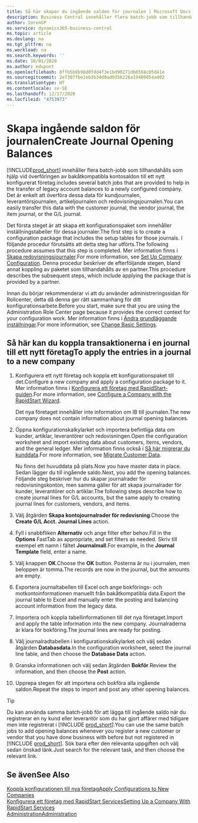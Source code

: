 ```yaml
---
title: Så här skapar du ingående saldon för journalen | Microsoft Docs
description: Business Central innehåller flera batch-jobb som tillhandahålls som hjälp vid överföringen av bakåtkompatibla kontosaldon till ett nykonfigurerat företag. Du kan enkelt överföra data med bokföring i journaler.
author: SorenGP
ms.service: dynamics365-business-central
ms.topic: article
ms.devlang: na
ms.tgt_pltfrm: na
ms.workload: na
ms.search.keywords: ''
ms.date: 10/01/2020
ms.author: edupont
ms.openlocfilehash: 8ffb5b8b90d0fdd4f3e1bd90271db8568c05d41e
ms.sourcegitcommit: 2e7307fbe1eb3b34d0ad9356226a19409054a402
ms.translationtype: HT
ms.contentlocale: sv-SE
ms.lasthandoff: 12/17/2020
ms.locfileid: "4753973"
---
```

# <a name="create-journal-opening-balances"></a><span data-ttu-id="e39aa-104">Skapa ingående saldon för journalen</span><span class="sxs-lookup"><span data-stu-id="e39aa-104">Create Journal Opening Balances</span></span>

[!INCLUDE[prod_short](includes/prod_short.md)] <span data-ttu-id="e39aa-105">innehåller flera batch-jobb som tillhandahålls som hjälp vid överföringen av bakåtkompatibla kontosaldon till ett nytt konfigurerat företag.</span><span class="sxs-lookup"><span data-stu-id="e39aa-105">includes several batch jobs that are provided to help in the transfer of legacy account balances to a newly configured company.</span></span> <span data-ttu-id="e39aa-106">Det är enkelt att överföra dessa data för kundjournalen, leverantörsjournalen, artikeljournalen och redovisningsjournalen.</span><span class="sxs-lookup"><span data-stu-id="e39aa-106">You can easily transfer this data with the customer journal, the vendor journal, the item journal, or the G/L journal.</span></span>

<span data-ttu-id="e39aa-107">Det första steget är att skapa ett konfigurationspaket som innehåller inställningstabeller för dessa journaler.</span><span class="sxs-lookup"><span data-stu-id="e39aa-107">The first step is to create a configuration package that includes the setup tables for those journals.</span></span> <span data-ttu-id="e39aa-108">I följande procedur förutsätts att detta steg har utförts.</span><span class="sxs-lookup"><span data-stu-id="e39aa-108">The following procedure assumes that this step is completed.</span></span> <span data-ttu-id="e39aa-109">Mer information finns i [Skapa redovisningsjournaler](admin-set-up-company-configuration.md).</span><span class="sxs-lookup"><span data-stu-id="e39aa-109">For more information, see [Set Up Company Configuration](admin-set-up-company-configuration.md).</span></span> <span data-ttu-id="e39aa-110">Denna procedur beskriver de efterföljande stegen, bland annat koppling av paketet som tillhandahålls av en partner.</span><span class="sxs-lookup"><span data-stu-id="e39aa-110">This procedure describes the subsequent steps, which include applying the package that is provided by a partner.</span></span>  

<span data-ttu-id="e39aa-111">Innan du börjar rekommenderar vi att du använder administreringssidan för Rollcenter, detta då denna ger rätt sammanhang för ditt konfigurationsarbete.</span><span class="sxs-lookup"><span data-stu-id="e39aa-111">Before you start, make sure that you are using the Administration Role Center page because it provides the correct context for your configuration work.</span></span> <span data-ttu-id="e39aa-112">Mer information finns i [Ändra grundläggande inställningar](ui-change-basic-settings.md).</span><span class="sxs-lookup"><span data-stu-id="e39aa-112">For more information, see [Change Basic Settings](ui-change-basic-settings.md).</span></span>

## <a name="to-apply-the-entries-in-a-journal-to-a-new-company"></a><span data-ttu-id="e39aa-113">Så här kan du koppla transaktionerna i en journal till ett nytt företag</span><span class="sxs-lookup"><span data-stu-id="e39aa-113">To apply the entries in a journal to a new company</span></span>

1. <span data-ttu-id="e39aa-114">Konfigurera ett nytt företag och koppla ett konfigurationspaket till det.</span><span class="sxs-lookup"><span data-stu-id="e39aa-114">Configure a new company and apply a configuration package to it.</span></span> <span data-ttu-id="e39aa-115">Mer information finns i [Konfigurera ett företag med RapidStart-guiden](admin-how-to-configure-a-company-with-the-rapidstart-wizard.md).</span><span class="sxs-lookup"><span data-stu-id="e39aa-115">For more information, see [Configure a Company with the RapidStart Wizard](admin-how-to-configure-a-company-with-the-rapidstart-wizard.md).</span></span>  

    <span data-ttu-id="e39aa-116">Det nya företaget innehåller inte information om IB till journalen.</span><span class="sxs-lookup"><span data-stu-id="e39aa-116">The new company does not contain information about journal opening balances.</span></span>  

2. <span data-ttu-id="e39aa-117">Öppna konfigurationskalkylarket och importera befintliga data om kunder, artiklar, leverantörer och redovisningen.</span><span class="sxs-lookup"><span data-stu-id="e39aa-117">Open the configuration worksheet and import existing data about customers, items, vendors, and the general ledger.</span></span> <span data-ttu-id="e39aa-118">Mer information finns också i  [Så här migrerar du kunddata](admin-migrate-customer-data.md).</span><span class="sxs-lookup"><span data-stu-id="e39aa-118">For more information, see [Migrate Customer Data](admin-migrate-customer-data.md).</span></span>  

    <span data-ttu-id="e39aa-119">Nu finns det huvuddata på plats.</span><span class="sxs-lookup"><span data-stu-id="e39aa-119">Now you have master data in place.</span></span> <span data-ttu-id="e39aa-120">Sedan lägger du till ingående saldo.</span><span class="sxs-lookup"><span data-stu-id="e39aa-120">Next, you add the opening balances.</span></span> <span data-ttu-id="e39aa-121">Följande steg beskriver hur du skapar journalrader för redovisningskonton, men samma gäller för att skapa journalrader för kunder, leverantörer och artiklar.</span><span class="sxs-lookup"><span data-stu-id="e39aa-121">The following steps describe how to create journal lines for G/L accounts, but the same apply to creating journal lines for customers, vendors, and items.</span></span>  
3. <span data-ttu-id="e39aa-122">Välj åtgärden **Skapa kontojournalrader för redovisning**.</span><span class="sxs-lookup"><span data-stu-id="e39aa-122">Choose the **Create G/L Acct. Journal Lines** action.</span></span>  
4. <span data-ttu-id="e39aa-123">Fyll i snabbfliken **Alternativ** och ange filter efter behov.</span><span class="sxs-lookup"><span data-stu-id="e39aa-123">Fill in the **Options** FastTab as appropriate, and set filters as needed.</span></span> <span data-ttu-id="e39aa-124">Skriv till exempel ett namn i fältet **Journalmall**.</span><span class="sxs-lookup"><span data-stu-id="e39aa-124">For example, in the **Journal Template** field, enter a name.</span></span>  
5. <span data-ttu-id="e39aa-125">Välj knappen **OK**.</span><span class="sxs-lookup"><span data-stu-id="e39aa-125">Choose the **OK** button.</span></span> <span data-ttu-id="e39aa-126">Posterna är nu i journalen, men beloppen är tomma.</span><span class="sxs-lookup"><span data-stu-id="e39aa-126">The records are now in the journal, but the amounts are empty.</span></span>  
6. <span data-ttu-id="e39aa-127">Exportera journaltabellen till Excel och ange bokförings- och motkontoinformationen manuellt från bakåtkompatibla data.</span><span class="sxs-lookup"><span data-stu-id="e39aa-127">Export the journal table to Excel and manually enter the posting and balancing account information from the legacy data.</span></span>
7. <span data-ttu-id="e39aa-128">Importera och koppla tabellinformationen till det nya företaget.</span><span class="sxs-lookup"><span data-stu-id="e39aa-128">Import and apply the table information into the new company.</span></span> <span data-ttu-id="e39aa-129">Journalraderna är klara för bokföring.</span><span class="sxs-lookup"><span data-stu-id="e39aa-129">The journal lines are ready for posting.</span></span>  
8. <span data-ttu-id="e39aa-130">Välj journalradtabellen i konfigurationskalkylarket och välj sedan åtgärden **Databasdata**.</span><span class="sxs-lookup"><span data-stu-id="e39aa-130">In the configuration worksheet, select the journal line table, and then choose the **Database Data** action.</span></span>  
9. <span data-ttu-id="e39aa-131">Granska informationen och välj sedan åtgärden **Bokför**.</span><span class="sxs-lookup"><span data-stu-id="e39aa-131">Review the information, and then choose the **Post** action.</span></span>  
10. <span data-ttu-id="e39aa-132">Upprepa stegen för att importera och bokföra alla ingående saldon.</span><span class="sxs-lookup"><span data-stu-id="e39aa-132">Repeat the steps to import and post any other opening balances.</span></span>  

> [!TIP]
> <span data-ttu-id="e39aa-133">Du kan använda samma batch-jobb för att lägga till ingående saldo när du registrerar en ny kund eller leverantör som du har gjort affärer med tidigare men inte registrerat i [!INCLUDE [prod_short](includes/prod_short.md)].</span><span class="sxs-lookup"><span data-stu-id="e39aa-133">You can use the same batch jobs to add opening balances whenever you register a new customer or vendor that you have done business with before but not registered in [!INCLUDE [prod_short](includes/prod_short.md)].</span></span> <span data-ttu-id="e39aa-134">Sök bara efter den relevanta uppgiften och välj sedan önskad länk.</span><span class="sxs-lookup"><span data-stu-id="e39aa-134">Just search for the relevant task, and then choose the relevant link.</span></span>

## <a name="see-also"></a><span data-ttu-id="e39aa-135">Se även</span><span class="sxs-lookup"><span data-stu-id="e39aa-135">See Also</span></span>

[<span data-ttu-id="e39aa-136">Koppla konfigurationen till nya företag</span><span class="sxs-lookup"><span data-stu-id="e39aa-136">Apply Configurations to New Companies</span></span>](admin-apply-configuration-to-new-companies.md)  
[<span data-ttu-id="e39aa-137">Konfigurera ett företag med RapidStart Services</span><span class="sxs-lookup"><span data-stu-id="e39aa-137">Setting Up a Company With RapidStart Services</span></span>](admin-set-up-a-company-with-rapidstart.md)  
[<span data-ttu-id="e39aa-138">Administration</span><span class="sxs-lookup"><span data-stu-id="e39aa-138">Administration</span></span>](admin-setup-and-administration.md)  
